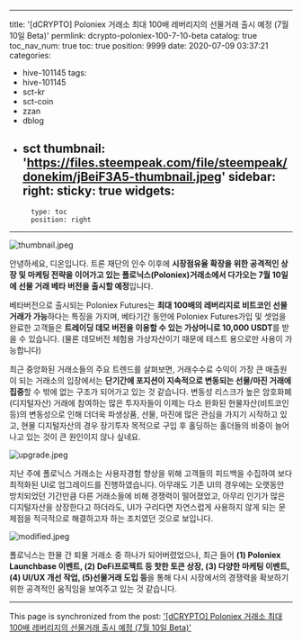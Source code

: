 
---
title: '[dCRYPTO] Poloniex 거래소 최대 100배 레버리지의 선물거래 출시 예정 (7월 10일 Beta)'
permlink: dcrypto-poloniex-100-7-10-beta
catalog: true
toc_nav_num: true
toc: true
position: 9999
date: 2020-07-09 03:37:21
categories:
- hive-101145
tags:
- hive-101145
- sct-kr
- sct-coin
- zzan
- dblog
- sct
thumbnail: 'https://files.steempeak.com/file/steempeak/donekim/jBeiF3A5-thumbnail.jpeg'
sidebar:
    right:
        sticky: true
widgets:
    -
        type: toc
        position: right
---


![thumbnail.jpeg](https://files.steempeak.com/file/steempeak/donekim/jBeiF3A5-thumbnail.jpeg)

안녕하세요, 디온입니다. 트론 재단의 인수 이후에 **시장점유율 확장을 위한 공격적인 상장 및 마케팅 전략을 이어가고 있는 폴로닉스(Poloniex)거래소에서 다가오는 7월 10일에 선물 거래 베타 버전을 출시할 예정**입니다. 

베타버전으로 출시되는 Poloniex Futures는 **최대 100배의 레버리지로 비트코인 선물 거래가 가능**하다는 특징을 가지며, 베타기간 동안에 Poloniex Futures가입 및 셋업을 완료한 고객들은 **트레이딩 데모 버전을 이용할 수 있는 가상머니로 10,000 USDT**를 받을 수 있습니다. (물론 데모버전 체험용 가상자산이기 때문에 테스트 용으로만 사용이 가능합니다)

최근 중앙화된 거래소들의 주요 트렌드를 살펴보면, 거래수수료 수익이 가장 큰 매출원이 되는 거래소의 입장에서는 **단기간에 포지션이 지속적으로 변동되는 선물/마진 거래에 집중**할 수 밖에 없는 구조가 되어가고 있는 것 같습니다. 변동성 리스크가 높은 암호화폐(디지털자산) 거래에 참여하는 많은 투자자들이 이제는 다소 완화된 현물자산(비트코인 등)의 변동성으로 인해 더더욱 파생상품, 선물, 마진에 많은 관심을 가지기 시작하고 있고, 현물 디지털자산의 경우 장기투자 목적으로 구입 후 홀딩하는 홀더들의 비중이 늘어나고 있는 것이 큰 원인이지 않나 싶네요.

![upgrade.jpeg](https://files.steempeak.com/file/steempeak/donekim/gAEjGyy5-upgrade.jpeg)

지난 주에 폴로닉스 거래소는 사용자경험 향상을 위해 고객들의 피드백을 수집하여 보다 최적화된 UI로 업그레이드를 진행하였습니다. 아무래도 기존 UI의 경우에는 오랫동안 방치되었던 기간만큼 다른 거래소들에 비해 경쟁력이 떨어졌었고, 아무리 인기가 많은 디지털자산을 상장한다고 하더라도, UI가 구리다면 자연스럽게 사용하지 않게 되는 문제점을 적극적으로 해결하고자 하는 조치였던 것으로 보입니다.

![modified.jpeg](https://files.steempeak.com/file/steempeak/donekim/wDTJizmi-modified.jpeg)

폴로닉스는 한물 간 퇴물 거래소 중 하나가 되어버렸었으나, 최근 들어 **(1) Poloniex Launchbase 이벤트, (2) DeFi프로젝트 등 핫한 토큰 상장, (3) 다양한 마케팅 이벤트, (4) UI/UX 개선 작업, (5)선물거래 도입 등**을 통해 다시 시장에서의 경쟁력을 확보하기 위한 공격적인 움직임을 보여주고 있는 것 같습니다.

- - -

This page is synchronized from the post: ['[dCRYPTO] Poloniex 거래소 최대 100배 레버리지의 선물거래 출시 예정 (7월 10일 Beta)'](https://steemit.com/@donekim/dcrypto-poloniex-100-7-10-beta)
